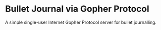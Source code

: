 # Bullet Journal via Gopher Protocol

A simple single-user Internet Gopher Protocol server for bullet journalling.